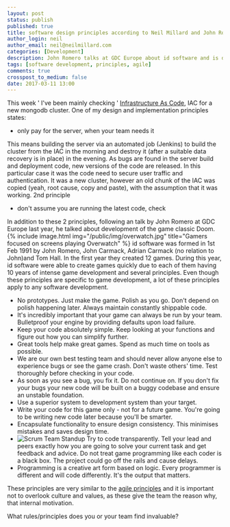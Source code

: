 ```yaml
---
layout: post
status: publish
published: true
title: software design principles according to Neil Millard and John Romero
author_login: neil
author_email: neil@neilmillard.com
categories: [Development]
description: John Romero talks at GDC Europe about id software and is design and programming principles and Neil shares two of his own about Infrastructure as Code
tags: [software development, principles, agile]
comments: true
crosspost_to_medium: false
date: 2017-03-11 13:00
---
```

This week ' I've been mainly checking ' [Infrastructure As Code](https://en.wikipedia.org/wiki/Infrastructure_as_Code), IAC for a new mongodb cluster. One of my design and implementation principles states:
* only pay for the server, when your team needs it

This means building the server via an automated job (Jenkins) to build the cluster from the IAC in the morning and destroy it (after a suitable data recovery is in place) in the evening.
As bugs are found in the server build and deployment code, new versions of the code are released. In this particular case it was the code need to secure user traffic and authentication.
It was a new cluster, however an old chunk of the IAC was copied (yeah, root cause, copy and paste), with the assumption that it was working. 2nd principle
* don't assume you are running the latest code, check

In addition to these 2 principles, following an talk by John Romero at GDC Europe last year, he talked about development of the game classic Doom.
{% include image.html
img="/public/img/overwatch.jpg"
title="Gamers focused on screens playing Overwatch" %}
id software was formed in 1st Feb 1991 by John Romero, John Carmack, Adrian Carmack (no relation to John)and Tom Hall.
In the first year they created 12 games. During this year, id software were able to create games quickly  due to each of them having 10 years of intense game development and several principles.
Even though these principles are specific to game development, a lot of these principles apply to any software development.
* No prototypes. Just make the game. Polish as you go. Don't depend on polish happening later. Always maintain constantly shippable code.
* It's incredibly important that your game can always be run by your team. Bulletproof your engine by providing defaults upon load failure.
* Keep your code absolutely simple. Keep looking at your functions and figure out how you can simplify further.
* Great tools help make great games. Spend as much time on tools as possible.
* We are our own best testing team and should never allow anyone else to experience bugs or see the game crash. Don't waste others' time. Test thoroughly before checking in your code.
* As soon as you see a bug, you fix it. Do not continue on. If you don't fix your bugs your new code will be built on a buggy codebase and ensure an unstable foundation.
* Use a superior system to development system than your target.
* Write your code for this game only - not for a future game. You're going to be writing new code later because you'll be smarter.
* Encapsulate functionality to ensure design consistency. This minimises mistakes and saves design time.
* ![Scrum Team Standup](https://upload.wikimedia.org/wikipedia/commons/4/4a/Daily_sprint_meeting.jpg)
Try to code transparently. Tell your lead and peers exactly how you are going to solve your current task and get feedback and advice. Do not treat game programming like each coder is a black box. The project could go off the rails and cause delays.
* Programming is a creative art form based on logic. Every programmer is different and will code differently. It's the output that matters.

These principles are very similar to the [agile principles](https://agilemanifesto.org/principles.html) and it is important not to overlook culture and values, as these give the team the reason why, that internal motivation.

What rules/principles does you or your team find invaluable?
